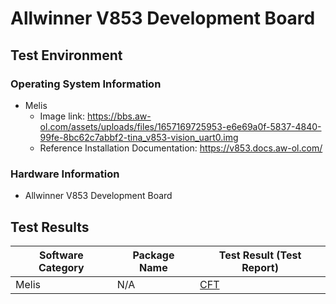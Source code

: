 # Allwinner V853 Development Board

## Test Environment

### Operating System Information

- Melis
    - Image link: https://bbs.aw-ol.com/assets/uploads/files/1657169725953-e6e69a0f-5837-4840-99fe-8bc62c7abbf2-tina_v853-vision_uart0.img
    - Reference Installation Documentation: https://v853.docs.aw-ol.com/

### Hardware Information

- Allwinner V853 Development Board

## Test Results

| Software Category | Package Name | Test Result (Test Report) |
|-------------------|--------------|---------------------------|
| Melis             | N/A          | [CFT][Melis]              |

[Melis]: ./Melis/README.md

